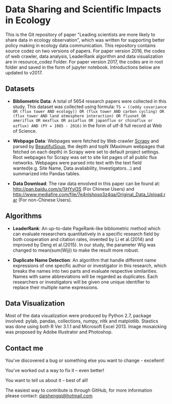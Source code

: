 # Data Sharing and Scientific Impacts in Ecology
This is the Git repository of paper "Leading scientists are more likely to share data in ecology observation", which was written for supporting better policy making in ecology data communication. This repository contains source codez on two versions of papers.
For paper version 2016, the codes of web crawler, data analysis, LeaderRank algorithm and data visualization are in resource_codez Folder. For paper version 2017, the codes are in root folder and saved in the form of jupyter notebook. Introductions below are updated to v2017.

## Datasets
* **Bibliometric Data**: A total of 5654 research papers were collected in this study. This dataset was collected using formula: `TS = ((eddy covariance OR (flux tower AND ecology)) OR (flux tower AND carbon cycling) OR (flux tower AND land atmosphere interaction) OR fluxnet OR ameriflux OR mexflux OR asiaflux OR japanflux or chinaflux or ozflux) AND (PY = 1985 - 2016)` in the form of utf-8 full record at Web of Science.

* **Webpage Data**: Webpages were fetched by Web crawler [Scrapy](https://github.com/scrapy/scrapy) and parsed by [BeautifulSoup](https://code.launchpad.net/beautifulsoup), the depth and topN (Maximum webpages that fetched on each depth) in Scrapy were set to default project settings. Root webpages for Scrapy was set to site list pages of all public flux networks. Webpages were parsed into text with the text field wanted(e.g. Site Name, Data avaliability, Investigators...) and summarized into Pandas tables.

* **Data Download**: The raw data envolved in this paper can be found at: http://pan.baidu.com/s/1jHYyl3S (For Chinese Users) and http://www.mediafire.com/file/7e4nlshpsp3z4qa/Original_Data_Upload.rar (For non-Chinese Users).

## Algorithms
* **LeaderRank**: An up-to-date PageRank-like bibliometric method which can evaluate researchers quantitatively in a specific research field by both cooperation and citation rates, invented by Li et al.(2014) and improved by Deng et al.(2015). In our study, the parameter Wig was changed to mean(sum(Wij)) to make the result more robust.

* **Duplicate Name Detection**: An algorithm that handle different name expressions of one specific author or investigator in this research, which breaks the names into two parts and evaluate respective similarities. Names with same abbreviations will be regarded as duplicates. Each researchers or investigators will be given one unique identifier to replace their multiple name expressions.

## Data Visualization
Most of the data visualization were produced by Python 2.7, package involved: pylab, pandas, collections, numpy, nltk and matplotlib. Stastics was done using both R Ver 3.1.1 and Microsoft Excel 2013. Image mosaicking was proposed by Adobe Illustrator and Photoshop.

## Contact me
You've discovered a bug or something else you want to change - excellent!

You've worked out a way to fix it – even better!

You want to tell us about it – best of all!

The easiest way to contribute is through GitHub, for more information please contact: daishengqi@hotmail.com
